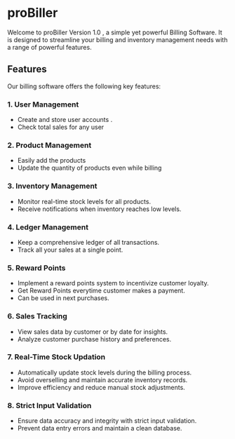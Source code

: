 # proBiller

Welcome to proBiller Version 1.0 , a simple yet powerful Billing Software. It is designed to streamline your billing and inventory management needs with a range of powerful features.

## Features

Our billing software offers the following key features:

### 1. User Management

- Create and store user accounts .
- Check total sales for any user

### 2. Product Management

- Easily add the products
- Update the quantity of products even while billing

### 3. Inventory Management

- Monitor real-time stock levels for all products.
- Receive notifications when inventory reaches low levels.

### 4. Ledger Management

- Keep a comprehensive ledger of all transactions.
- Track all your sales at a single point.

### 5. Reward Points

- Implement a reward points system to incentivize customer loyalty.
- Get Reward Points everytime customer makes a payment.
- Can be used in next purchases.

### 6. Sales Tracking

- View sales data by customer or by date for insights.
- Analyze customer purchase history and preferences.


### 7. Real-Time Stock Updation

- Automatically update stock levels during the billing process.
- Avoid overselling and maintain accurate inventory records.
- Improve efficiency and reduce manual stock adjustments.

### 8. Strict Input Validation

- Ensure data accuracy and integrity with strict input validation.
- Prevent data entry errors and maintain a clean database.
